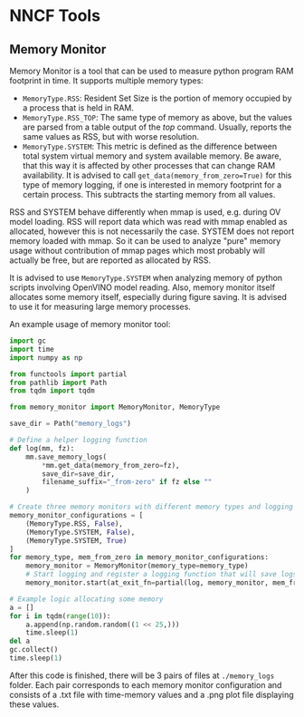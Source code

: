 # NNCF Tools

## Memory Monitor

Memory Monitor is a tool that can be used to measure python program RAM footprint in time. It supports multiple memory types:
- `MemoryType.RSS`: Resident Set Size is the portion of memory occupied by a process that is held in RAM.
- `MemoryType.RSS_TOP`: The same type of memory as above, but the values are parsed from a table output of the *top* command. Usually, reports the same values as RSS, but with worse resolution.
- `MemoryType.SYSTEM`: This metric is defined as the difference between total system virtual memory and system available memory. Be aware, that this way it is affected by other processes that can change RAM availability. It is advised to call `get_data(memory_from_zero=True)` for this type of memory logging, if one is interested in memory footprint for a certain process. This subtracts the starting memory from all values.

RSS and SYSTEM behave differently when mmap is used, e.g. during OV model loading. RSS will report data which was read with mmap enabled as allocated, however this is not necessarily the case. SYSTEM does not report memory loaded with mmap. So it can be used to analyze "pure" memory usage without contribution of mmap pages which most probably will actually be free, but are reported as allocated by RSS.

It is advised to use `MemoryType.SYSTEM` when analyzing memory of python scripts involving OpenVINO model reading. Also, memory monitor itself allocates some memory itself, especially during figure saving. It is advised to use it for measuring large memory processes.

An example usage of memory monitor tool:
```python
import gc
import time
import numpy as np

from functools import partial
from pathlib import Path
from tqdm import tqdm

from memory_monitor import MemoryMonitor, MemoryType

save_dir = Path("memory_logs")

# Define a helper logging function
def log(mm, fz):
    mm.save_memory_logs(
        *mm.get_data(memory_from_zero=fz),
        save_dir=save_dir,
        filename_suffix="_from-zero" if fz else ""
    )

# Create three memory monitors with different memory types and logging parameters
memory_monitor_configurations = [
    (MemoryType.RSS, False),
    (MemoryType.SYSTEM, False),
    (MemoryType.SYSTEM, True)
]
for memory_type, mem_from_zero in memory_monitor_configurations:
    memory_monitor = MemoryMonitor(memory_type=memory_type)
    # Start logging and register a logging function that will save logs at exit
    memory_monitor.start(at_exit_fn=partial(log, memory_monitor, mem_from_zero))

# Example logic allocating some memory
a = []
for i in tqdm(range(10)):
    a.append(np.random.random((1 << 25,)))
    time.sleep(1)
del a
gc.collect()
time.sleep(1)
```

After this code is finished, there will be 3 pairs of files at `./memory_logs` folder. Each pair corresponds to each memory monitor configuration and consists of a .txt file with time-memory values and a .png plot file displaying these values. 